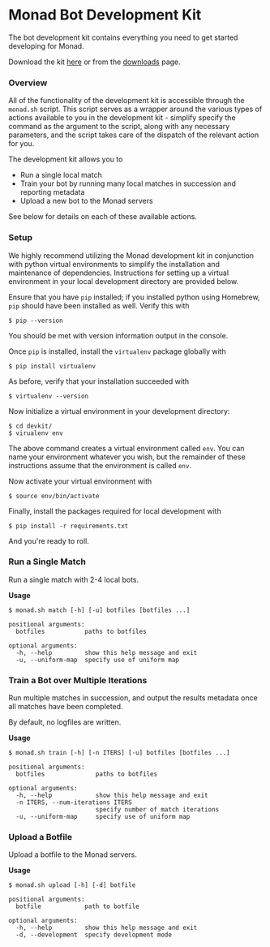 # Monad Bot Development Kit

The bot development kit contains everything you need to get started developing for Monad.

Download the kit [here](https://s3.amazonaws.com/monad-assets/devkit.zip)
or from the [downloads](../downloads) page.

### Overview

All of the functionality of the development kit is accessible through the
`monad.sh` script. This script serves as a wrapper around the various types of
actions available to you in the development kit - simplify specify the command
as the argument to the script, along with any necessary parameters, and the script
takes care of the dispatch of the relevant action for you.

The development kit allows you to

* Run a single local match
* Train your bot by running many local matches in succession and reporting metadata
* Upload a new bot to the Monad servers

See below for details on each of these available actions.

### Setup

We highly recommend utilizing the Monad development kit in conjunction
with python virtual environments to simplify the installation and maintenance
of dependencies. Instructions for setting up a virtual environment in your
local development directory are provided below.

Ensure that you have `pip` installed; if you installed python using Homebrew,
`pip` should have been installed as well. Verify this with

```
$ pip --version
```

You should be met with version information output in the console.

Once `pip` is installed, install the `virtualenv` package globally with

```
$ pip install virtualenv
```

As before, verify that your installation succeeded with

```
$ virtualenv --version
```

Now initialize a virtual environment in your development directory:

```
$ cd devkit/
$ virualenv env
```

The above command creates a virtual environment called `env`. You can name your
environment whatever you wish, but the remainder of these instructions assume that
the environment is called `env`.

Now activate your virtual environment with

```
$ source env/bin/activate
```

Finally, install the packages required for local development with

```
$ pip install -r requirements.txt
```

And you're ready to roll.

### Run a Single Match

Run a single match with 2-4 local bots.

**Usage**

```
$ monad.sh match [-h] [-u] botfiles [botfiles ...]
```

```
positional arguments:
  botfiles           paths to botfiles

optional arguments:
  -h, --help         show this help message and exit
  -u, --uniform-map  specify use of uniform map
```

### Train a Bot over Multiple Iterations

Run multiple matches in succession, and output the results metadata once
all matches have been completed.

By default, no logfiles are written.

**Usage**

```
$ monad.sh train [-h] [-n ITERS] [-u] botfiles [botfiles ...]
```

```
positional arguments:
  botfiles              paths to botfiles

optional arguments:
  -h, --help            show this help message and exit
  -n ITERS, --num-iterations ITERS
                        specify number of match iterations
  -u, --uniform-map     specify use of uniform map
```

### Upload a Botfile

Upload a botfile to the Monad servers.

**Usage**

```
$ monad.sh upload [-h] [-d] botfile
```

```
positional arguments:
  botfile            path to botfile

optional arguments:
  -h, --help         show this help message and exit
  -d, --development  specify development mode
```

<div style="padding-bottom:50px"></div>
